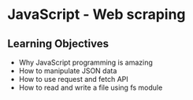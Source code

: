 # JavaScript - Web scraping

## Learning Objectives

* Why JavaScript programming is amazing
* How to manipulate JSON data
* How to use request and fetch API
* How to read and write a file using fs module
